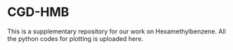 # CGD-HMB
This is a supplementary repository for our work on Hexamethylbenzene. All the python codes for plotting is uploaded here.
